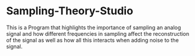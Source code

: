 # Sampling-Theory-Studio
This is a Program that highlights the importance of sampling an analog signal and how different frequencies in sampling affect the reconstruction of the signal as well as how all this interacts when adding noise to the signal.
